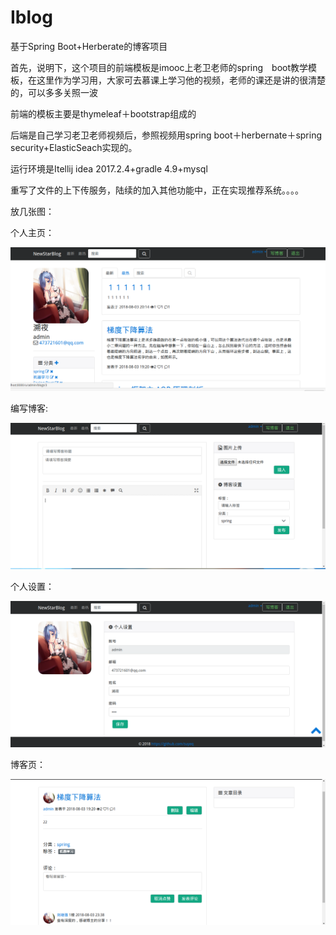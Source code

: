 # Iblog
基于Spring Boot+Herberate的博客项目

首先，说明下，这个项目的前端模板是imooc上老卫老师的spring　boot教学模板，在这里作为学习用，大家可去慕课上学习他的视频，老师的课还是讲的很清楚的，可以多多关照一波


前端的模板主要是thymeleaf＋bootstrap组成的

后端是自己学习老卫老师视频后，参照视频用spring boot＋herbernate＋spring security+ElasticSeach实现的。

运行环境是Itellij idea 2017.2.4+gradle 4.9+mysql

重写了文件的上下传服务，陆续的加入其他功能中，正在实现推荐系统。。。。

放几张图：

个人主页：

![image](https://github.com/suyeq/Iblog/blob/master/1.png)


编写博客:

![image](https://github.com/suyeq/Iblog/blob/master/2.png)

个人设置：

![image](https://github.com/suyeq/Iblog/blob/master/3.png)

博客页：

![image](https://github.com/suyeq/Iblog/blob/master/4.png)
